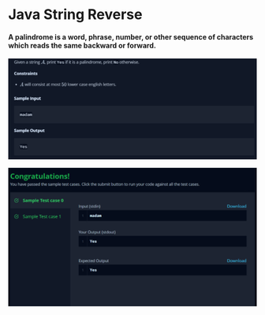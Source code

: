 # Java String Reverse

#### A palindrome is a word, phrase, number, or other sequence of characters which reads the same backward or forward.

![img.png](img.png)

![img_1.png](img_1.png)